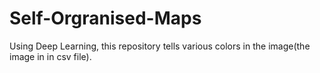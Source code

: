 # Self-Orgranised-Maps
Using Deep Learning, this repository tells various colors in the image(the image in in csv file).
